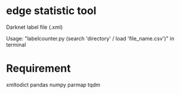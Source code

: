 # edge statistic tool
Darknet label file (.xml)

Usage: "labelcounter.py (search 'directory' / load 'file_name.csv')" in terminal


# Requirement

xmltodict
pandas
numpy
parmap
tqdm
